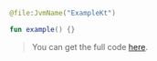 
```kotlin 
@file:JvmName("ExampleKt")
```      

<!--- PREFIX -->

```kotlin
fun example() {}
```                   

> You can get the full code [here](example-prefix/example-prefix-01.kt).